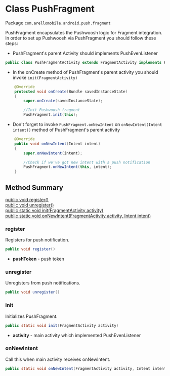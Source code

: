 # Class PushFragment #

Package `com.arellomobile.android.push.fragment`

PushFragment encapsulates the Pushwoosh logic for Fragment integration.
In order to set up Pushwoosh via PushFragment you should follow these steps:
* PushFragment's parent Activity should implements PushEvenListener
```java
public class PushFragmentActivity extends FragmentActivity implements PushEventListener
```

* In the onCreate method of PushFragment's parent activity you should invoke `init(FragmentActivity)`
```java
	@Override
	protected void onCreate(Bundle savedInstanceState)
	{
		super.onCreate(savedInstanceState);

		//Init Pushwoosh fragment
		PushFragment.init(this);
```

* Don't forget to invoke `PushFragment.onNewIntent` on `onNewIntent(Intent intent))` method of PushFragment's parent activity
```java
	@Override
	public void onNewIntent(Intent intent)
	{
		super.onNewIntent(intent);

		//Check if we've got new intent with a push notification
		PushFragment.onNewIntent(this, intent);
	}
```


## Method Summary
[public void register()](#initializewithappcodeappname)  
[public void unregister()](#initializewithappcodeappname)  
[public static void init(FragmentActivity activity)](#initializewithappcodeappname)  
[public static void onNewIntent(FragmentActivity activity, Intent intent)](#initializewithappcodeappname)  

### register

Registers for push notification.

```java
public void register()
```
* **pushToken** - push token


### unregister

Unregisters from push notifications.

```java
public void unregister()
```

### init

Initializes PushFragment.

```java
public static void init(FragmentActivity activity)
```
* **activity** - main activity which implemented PushEvenListener


### onNewIntent

Call this when main activity receives onNewIntent.

```java
public static void onNewIntent(FragmentActivity activity, Intent intent)
```

